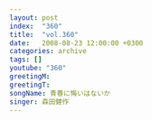 ```yaml
---
layout: post
index:  "360"
title:  "vol.360"
date:   2008-08-23 12:00:00 +0300
categories: archive
tags: []
youtube: "360"
greetingM: 
greetingT: 
songName: 青春に悔いはないか
singer: 森田健作
---
```

